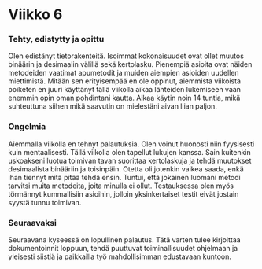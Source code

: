 # Viikko 6

### Tehty, edistytty ja opittu
Olen edistänyt tietorakenteitä. Isoimmat kokonaisuudet ovat ollet muutos binäärin ja desimaalin välillä sekä kertolasku. Pienempiä asioita ovat näiden metodeiden vaatimat apumetodit ja muiden aiempien asioiden uudellen miettimistä. Mitään sen erityisempää en ole oppinut, aiemmista viikoista poiketen en juuri käyttänyt tällä viikolla aikaa lähteiden lukemiseen vaan enemmin opin oman pohdintani kautta. Aikaa käytin noin 14 tuntia, mikä suhteuttuna siihen mikä saavutin on mielestäni aivan liian paljon.

### Ongelmia
Aiemmalla viikolla en tehnyt palautuksia. Olen voinut huonosti niin fyysisesti kuin mentaalisesti. Tällä viikolla olen tapellut lukujen kanssa. Sain kuitenkin uskoakseni luotua toimivan tavan suorittaa kertolaskuja ja tehdä muutokset desimaalista binääriin ja toisinpäin. Otetta oli jotenkin vaikea saada, enkä ihan tiennyt mitä pitää tehdä ensin. Tuntui, että jokainen luomani metodi tarvitsi muita metodeita, joita minulla ei ollut. Testauksessa olen myös törmännyt kummallisiin asioihin, jolloin yksinkertaiset testit eivät jostain syystä tunnu toimivan.

### Seuraavaksi
Seuraavana kyseessä on lopullinen palautus. Tätä varten tulee kirjoittaa dokumentoinnit loppuun, tehdä puuttuvat toiminallisuudet ohjelmaan ja yleisesti siistiä ja paikkailla työ mahdollisimman edustavaan kuntoon.